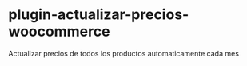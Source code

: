 # plugin-actualizar-precios-woocommerce
Actualizar precios de todos los productos automaticamente cada mes
